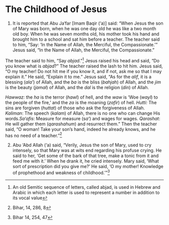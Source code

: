 The Childhood of Jesus
======================

1. It is reported that Abu Ja‘far [Imam Baqir (‘a)] said: “When Jesus
the son of Mary was born, when he was one day old he was like a two
month old boy. When he was seven months old, his mother took his hand
and brought him to a school and sat him before a teacher. The teacher
said to him, “Say: ‘In the Name of Allah, the Merciful, the
Compassionate.’” Jesus said, “In the Name of Allah, the Merciful, the
Compassionate.”

The teacher said to him, “Say *abjad*.”[^1] Jesus raised his head and
said, “Do you know what is *abjad*?” The teacher raised the lash to hit
him. Jesus said, “O my teacher! Do not hit me if you know it, and if
not, ask me so that I may explain it.” He said, “Explain it to me.”
Jesus said, “As for the *alif*, it is a blessing (*ala’*) of Allah, and
the *ba* is the bliss (*bahjah*) of Allah, and the *jim* is the beauty
(*jamal*) of Allah, and the *dal* is the religion (*din*) of Allah.

*Hawwaz:* the *ha* is the terror (*hawl*) of hell, and the *waw* is ‘Woe
(*wayl*) to the people of the fire,’ and the *za* is the moaning
(*zafir*) of hell. *Hutti:* The sins are forgiven (*huttat*) of those
who ask the forgiveness of Allah. *Kaliman*: The speech (*kalam*) of
Allah, there is no one who can change His words.*Sa‘afis*: Measure for
measure (s*a‘*) and wages for wages. *Qarashat*: He will gather them
(*qarashahum*) and resurrect them.” Then the teacher said, “O woman!
Take your son’s hand, indeed he already knows, and he has no need of a
teacher.”[^2]

2. Abu ‘Abd Allah (‘a) said, “Verily, Jesus the son of Mary, used to cry
intensely, so that Mary was at wits end regarding his profuse crying. He
said to her, ‘Get some of the bark of that tree, make a tonic from it
and feed me with it.’ When he drank it, he cried intensely. Mary said,
‘What sort of prescription did you give me?’ He said, ‘O my mother!
Knowledge of prophethood and weakness of childhood.’”[^3]

[^1]: An old Semitic sequence of letters, called abjad, is used in
Hebrew and Arabic in which each letter is used to represent a number in
addition to its vocal value

[^2]: Bihar, 14, 286, 8

[^3]: Bihar 14, 254, 47


